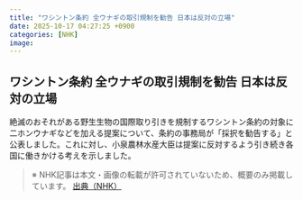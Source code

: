 ```yaml
---
title: "ワシントン条約 全ウナギの取引規制を勧告 日本は反対の立場"
date: 2025-10-17 04:27:25 +0900
categories: [NHK]
image: 
---
```

## ワシントン条約 全ウナギの取引規制を勧告 日本は反対の立場

絶滅のおそれがある野生生物の国際取り引きを規制するワシントン条約の対象に二ホンウナギなどを加える提案について、条約の事務局が「採択を勧告する」と公表しました。これに対し、小泉農林水産大臣は提案に反対するよう引き続き各国に働きかける考えを示しました。

> ※ NHK記事は本文・画像の転載が許可されていないため、概要のみ掲載しています。
[出典（NHK）](http://www3.nhk.or.jp/news/html/20251017/k10014951861000.html)
